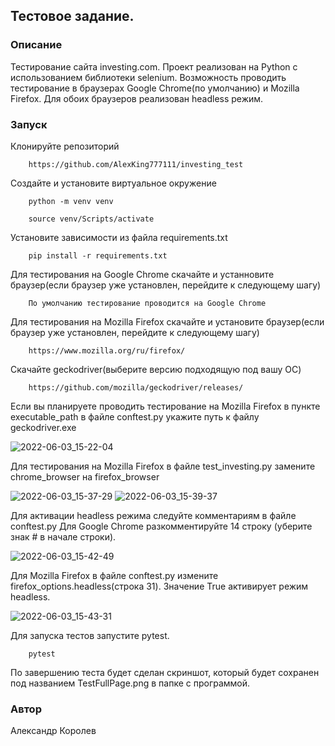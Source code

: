 ## Тестовое задание.
### Описание
Тестирование сайта investing.com. Проект реализован на Python с использованием библиотеки selenium.
Возможность проводить тестирование в браузерах Google Chrome(по умолчанию) и  Mozilla Firefox.
Для обоих браузеров реализован headless режим.

### Запуск
Клонируйте репозиторий
```
    https://github.com/AlexKing777111/investing_test
```
Создайте и установите виртуальное окружение
```
    python -m venv venv
```
```
    source venv/Scripts/activate
```
Установите зависимости из файла requirements.txt
```
    pip install -r requirements.txt
```
Для тестирования на Google Chrome скачайте и устанновите браузер(если браузер уже установлен, перейдите к следующему шагу)
```
    По умолчанию тестирование проводится на Google Chrome
```

Для тестирования на Mozilla Firefox скачайте и установите браузер(если браузер уже установлен, перейдите к следующему шагу)
```
    https://www.mozilla.org/ru/firefox/
```
Скачайте geckodriver(выберите версию подходящую под вашу ОС)
```
    https://github.com/mozilla/geckodriver/releases/
```
Если вы планируете проводить тестирование на Mozilla Firefox в пункте executable_path в файле conftest.py укажите путь к файлу geckodriver.exe

![2022-06-03_15-22-04](https://user-images.githubusercontent.com/94525867/171836702-0ccfa3c5-c195-4335-830c-523d35c82c73.png)

Для тестирования на Mozilla Firefox в файле test_investing.py замените chrome_browser на firefox_browser

![2022-06-03_15-37-29](https://user-images.githubusercontent.com/94525867/171838741-6140d273-8d46-410f-b711-99b69cc60aa5.png)
![2022-06-03_15-39-37](https://user-images.githubusercontent.com/94525867/171841025-d710613f-7ba9-4cb7-a493-14c172deb808.png)


Для активации headless режима следуйте комментариям в файле conftest.py
Для Google Chrome разкомментируйте 14 строку (уберите знак # в начале строки).

![2022-06-03_15-42-49](https://user-images.githubusercontent.com/94525867/171839905-5fc5a783-7f74-4525-bb7b-f75af9a3bcb0.png)

Для Mozilla Firefox в файле conftest.py измените firefox_options.headless(строка 31). Значение True активирует режим headless.

![2022-06-03_15-43-31](https://user-images.githubusercontent.com/94525867/171840203-71a6af90-da2f-476e-9fe4-e142caf837c6.png)

Для запуска тестов запустите pytest.
```
    pytest
```
По завершению теста будет сделан скриншот, который будет сохранен под названием TestFullPage.png в папке с программой.

### Автор
Александр Королев

